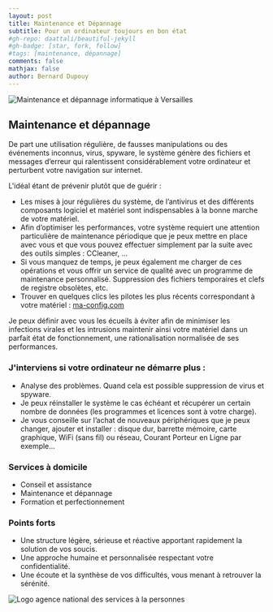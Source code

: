 ```yaml
---
layout: post
title: Maintenance et Dépannage
subtitle: Pour un ordinateur toujours en bon état
#gh-repo: daattali/beautiful-jekyll
#gh-badge: [star, fork, follow]
#tags: [maintenance, dépannage]
comments: false
mathjax: false
author: Bernard Dupouy
---
```




![Maintenance et dépannage informatique à Versailles](https://abc-informatia.fr/images/maintenance.jpg)

## Maintenance et dépannage

De part une utilisation régulière, de fausses manipulations ou des événements inconnus, virus, spyware, le système génère des fichiers et messages d’erreur qui ralentissent considérablement votre ordinateur et perturbent votre navigation sur internet.

L'idéal étant de prévenir plutôt que de guérir :

- Les mises à jour régulières du système, de l’antivirus et des différents composants logiciel et matériel sont indispensables à la bonne marche de votre matériel.
- Afin d’optimiser les performances, votre système requiert une attention particulière de maintenance périodique que je peux mettre en place avec vous et que vous pouvez effectuer simplement par la suite avec des outils simples : CCleaner, ...
- Si vous manquez de temps, je peux également me charger de ces opérations et vous offrir un service de qualité avec un programme de maintenance personnalisé. Suppression des fichiers temporaires et clefs de registre obsolètes, etc.
- Trouver en quelques clics les pilotes les plus récents correspondant à votre matériel : [ma-config.com](http://www.ma-config.com)

Je peux définir avec vous les écueils à éviter afin de minimiser les infections virales et les intrusions maintenir ainsi votre matériel dans un parfait état de fonctionnement, une rationalisation normalisée de ses performances.

### J'interviens si votre ordinateur ne démarre plus :

- Analyse des problèmes. Quand cela est possible suppression de virus et spyware.
- Je peux réinstaller le système le cas échéant et récupérer un certain nombre de données (les programmes et licences sont à votre charge).
- Je vous conseille sur l’achat de nouveaux périphériques que je peux changer, ajouter et installer : disque dur, barrette mémoire, carte graphique, WiFi (sans fil) ou réseau, Courant Porteur en Ligne par exemple...

### Services à domicile

- Conseil et assistance
- Maintenance et dépannage
- Formation et perfectionnement

### Points forts

- Une structure légère, sérieuse et réactive apportant rapidement la solution de vos soucis.
- Une approche humaine et personnalisée respectant votre confidentialité.
- Une écoute et la synthèse de vos difficultés, vous menant à retrouver la sérénité.

![Logo agence national des services à la personnes](https://abc-informatia.fr/images/logo.jpg)

